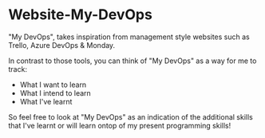 # Website-My-DevOps
"My DevOps", takes inspiration from management style websites such as Trello, Azure DevOps & Monday. 

In contrast to those tools, you can think of "My DevOps" as a way for me to track: 
- What I want to learn
- What I intend to learn
- What I've learnt

So feel free to look at "My DevOps" as an indication of the additional skills that I've learnt or will learn ontop of my present programming skills!
